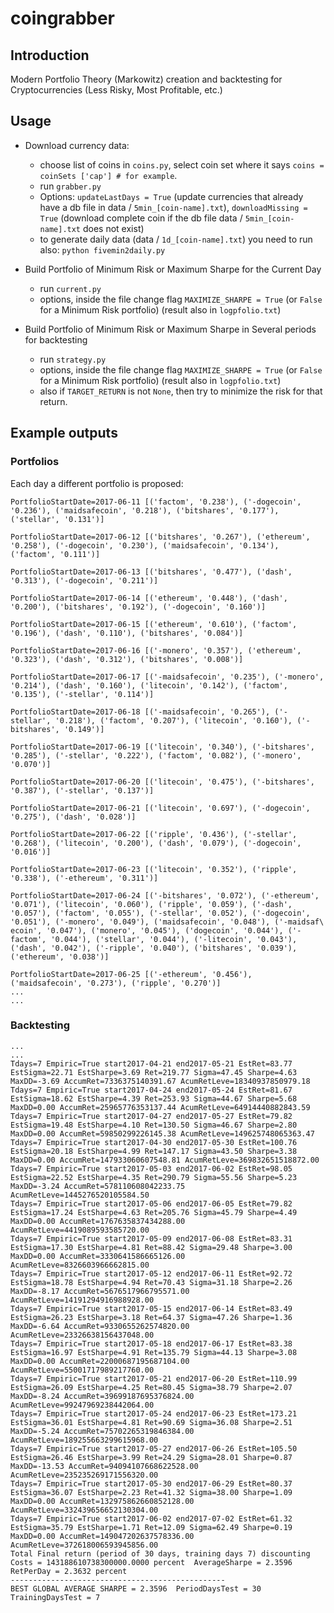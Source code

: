 # coingrabber

## Introduction

Modern Portfolio Theory (Markowitz) creation and backtesting for Cryptocurrencies (Less Risky, Most Profitable, etc.)

## Usage

* Download currency data:
  * choose list of coins in `coins.py`, select coin set where it says
        `coins = coinSets ['cap'] # for example`.
  * run `grabber.py`
  * Options: `updateLastDays = True` (update currencies that already have a db file in data / `5min_[coin-name].txt`),
              `downloadMissing = True` (download complete coin if the db file data / `5min_[coin-name].txt` does not exist)
  * to generate daily data (data / `1d_[coin-name].txt`) you need to run also:
        `python fivemin2daily.py`

* Build Portfolio of Minimum Risk or Maximum Sharpe for the Current Day
  * run `current.py`
  * options, inside the file change flag `MAXIMIZE_SHARPE = True` (or `False` for a Minimum Risk portfolio)
                (result also in `logpfolio.txt`)

* Build Portfolio of Minimum Risk or Maximum Sharpe in Several periods for backtesting
  * run `strategy.py`
  * options, inside the file change flag `MAXIMIZE_SHARPE = True` (or `False` for a Minimum Risk portfolio)
                (result also in `logpfolio.txt`)
  * also if `TARGET_RETURN` is not `None`, then try to minimize the risk for that return.

## Example outputs

### Portfolios

Each day a different portfolio is proposed:

```
PortfolioStartDate=2017-06-11 [('factom', '0.238'), ('-dogecoin', '0.236'), ('maidsafecoin', '0.218'), ('bitshares', '0.177'), ('stellar', '0.131')]

PortfolioStartDate=2017-06-12 [('bitshares', '0.267'), ('ethereum', '0.258'), ('-dogecoin', '0.230'), ('maidsafecoin', '0.134'), ('factom', '0.111')]

PortfolioStartDate=2017-06-13 [('bitshares', '0.477'), ('dash', '0.313'), ('-dogecoin', '0.211')]

PortfolioStartDate=2017-06-14 [('ethereum', '0.448'), ('dash', '0.200'), ('bitshares', '0.192'), ('-dogecoin', '0.160')]

PortfolioStartDate=2017-06-15 [('ethereum', '0.610'), ('factom', '0.196'), ('dash', '0.110'), ('bitshares', '0.084')]

PortfolioStartDate=2017-06-16 [('-monero', '0.357'), ('ethereum', '0.323'), ('dash', '0.312'), ('bitshares', '0.008')]

PortfolioStartDate=2017-06-17 [('-maidsafecoin', '0.235'), ('-monero', '0.214'), ('dash', '0.160'), ('litecoin', '0.142'), ('factom', '0.135'), ('-stellar', '0.114')]

PortfolioStartDate=2017-06-18 [('-maidsafecoin', '0.265'), ('-stellar', '0.218'), ('factom', '0.207'), ('litecoin', '0.160'), ('-bitshares', '0.149')]

PortfolioStartDate=2017-06-19 [('litecoin', '0.340'), ('-bitshares', '0.285'), ('-stellar', '0.222'), ('factom', '0.082'), ('-monero', '0.070')]

PortfolioStartDate=2017-06-20 [('litecoin', '0.475'), ('-bitshares', '0.387'), ('-stellar', '0.137')]

PortfolioStartDate=2017-06-21 [('litecoin', '0.697'), ('-dogecoin', '0.275'), ('dash', '0.028')]

PortfolioStartDate=2017-06-22 [('ripple', '0.436'), ('-stellar', '0.268'), ('litecoin', '0.200'), ('dash', '0.079'), ('-dogecoin', '0.016')]

PortfolioStartDate=2017-06-23 [('litecoin', '0.352'), ('ripple', '0.338'), ('-ethereum', '0.311')]

PortfolioStartDate=2017-06-24 [('-bitshares', '0.072'), ('-ethereum', '0.071'), ('litecoin', '0.060'), ('ripple', '0.059'), ('-dash', '0.057'), ('factom', '0.055'), ('-stellar', '0.052'), ('-dogecoin', '0.051'), ('-monero', '0.049'), ('maidsafecoin', '0.048'), ('-maidsaf\
ecoin', '0.047'), ('monero', '0.045'), ('dogecoin', '0.044'), ('-factom', '0.044'), ('stellar', '0.044'), ('-litecoin', '0.043'), ('dash', '0.042'), ('-ripple', '0.040'), ('bitshares', '0.039'), ('ethereum', '0.038')]

PortfolioStartDate=2017-06-25 [('-ethereum', '0.456'), ('maidsafecoin', '0.273'), ('ripple', '0.270')]
...
...
```

### Backtesting

```
...
...
Tdays=7 Empiric=True start2017-04-21 end2017-05-21 EstRet=83.77 EstSigma=22.71 EstSharpe=3.69 Ret=219.77 Sigma=47.45 Sharpe=4.63 MaxDD=-3.69 AccumRet=7336375140391.67 AcumRetLeve=18340937850979.18
Tdays=7 Empiric=True start2017-04-24 end2017-05-24 EstRet=81.67 EstSigma=18.62 EstSharpe=4.39 Ret=253.93 Sigma=44.67 Sharpe=5.68 MaxDD=0.00 AccumRet=25965776353137.44 AcumRetLeve=64914440882843.59
Tdays=7 Empiric=True start2017-04-27 end2017-05-27 EstRet=79.82 EstSigma=19.48 EstSharpe=4.10 Ret=130.50 Sigma=46.67 Sharpe=2.80 MaxDD=0.00 AccumRet=59850299226145.38 AcumRetLeve=149625748065363.47
Tdays=7 Empiric=True start2017-04-30 end2017-05-30 EstRet=100.76 EstSigma=20.18 EstSharpe=4.99 Ret=147.17 Sigma=43.50 Sharpe=3.38 MaxDD=0.00 AccumRet=147933060607548.81 AcumRetLeve=369832651518872.00
Tdays=7 Empiric=True start2017-05-03 end2017-06-02 EstRet=98.05 EstSigma=22.52 EstSharpe=4.35 Ret=290.79 Sigma=55.56 Sharpe=5.23 MaxDD=-3.24 AccumRet=578110608042233.75 AcumRetLeve=1445276520105584.50
Tdays=7 Empiric=True start2017-05-06 end2017-06-05 EstRet=79.82 EstSigma=17.24 EstSharpe=4.63 Ret=205.76 Sigma=45.79 Sharpe=4.49 MaxDD=0.00 AccumRet=1767635837434288.00 AcumRetLeve=4419089593585720.00
Tdays=7 Empiric=True start2017-05-09 end2017-06-08 EstRet=83.31 EstSigma=17.30 EstSharpe=4.81 Ret=88.42 Sigma=29.48 Sharpe=3.00 MaxDD=0.00 AccumRet=3330641586665126.00 AcumRetLeve=8326603966662815.00
Tdays=7 Empiric=True start2017-05-12 end2017-06-11 EstRet=92.72 EstSigma=18.78 EstSharpe=4.94 Ret=70.43 Sigma=31.18 Sharpe=2.26 MaxDD=-8.17 AccumRet=5676517966795571.00 AcumRetLeve=14191294916988928.00
Tdays=7 Empiric=True start2017-05-15 end2017-06-14 EstRet=83.49 EstSigma=26.23 EstSharpe=3.18 Ret=64.37 Sigma=47.26 Sharpe=1.36 MaxDD=-6.64 AccumRet=9330655262574820.00 AcumRetLeve=23326638156437048.00
Tdays=7 Empiric=True start2017-05-18 end2017-06-17 EstRet=83.38 EstSigma=16.97 EstSharpe=4.91 Ret=135.79 Sigma=44.13 Sharpe=3.08 MaxDD=0.00 AccumRet=22000687195687104.00 AcumRetLeve=55001717989217760.00
Tdays=7 Empiric=True start2017-05-21 end2017-06-20 EstRet=110.99 EstSigma=26.09 EstSharpe=4.25 Ret=80.45 Sigma=38.79 Sharpe=2.07 MaxDD=-8.24 AccumRet=39699187695376824.00 AcumRetLeve=99247969238442064.00
Tdays=7 Empiric=True start2017-05-24 end2017-06-23 EstRet=173.21 EstSigma=36.01 EstSharpe=4.81 Ret=90.69 Sigma=36.08 Sharpe=2.51 MaxDD=-5.24 AccumRet=75702265319846384.00 AcumRetLeve=189255663299615968.00
Tdays=7 Empiric=True start2017-05-27 end2017-06-26 EstRet=105.50 EstSigma=26.46 EstSharpe=3.99 Ret=24.29 Sigma=28.01 Sharpe=0.87 MaxDD=-13.53 AccumRet=94094107668622528.00 AcumRetLeve=235235269171556320.00
Tdays=7 Empiric=True start2017-05-30 end2017-06-29 EstRet=80.37 EstSigma=36.07 EstSharpe=2.23 Ret=41.32 Sigma=38.00 Sharpe=1.09 MaxDD=0.00 AccumRet=132975862660852128.00 AcumRetLeve=332439656652130304.00
Tdays=7 Empiric=True start2017-06-02 end2017-07-02 EstRet=61.32 EstSigma=35.79 EstSharpe=1.71 Ret=12.09 Sigma=62.49 Sharpe=0.19 MaxDD=0.00 AccumRet=149047202637578336.00 AcumRetLeve=372618006593945856.00
Total Final return (period of 30 days, training days 7) discounting Costs = 143188610738300000.0000 percent  AverageSharpe = 2.3596  RetPerDay = 2.3632 percent
------------------------------------------------
BEST GLOBAL AVERAGE SHARPE = 2.3596  PeriodDaysTest = 30  TrainingDaysTest = 7
```
